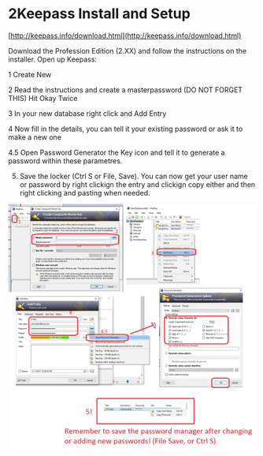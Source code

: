 # 2Keepass Install and Setup

[http://keepass.info/download.html](http://keepass.info/download.html)

Download the Profession Edition \(2.XX\) and follow the instructions on the installer. Open up Keepass:

1 Create New

2 Read the instructions and create a masterpassword \(DO NOT FORGET THIS\) Hit Okay Twice

3 In your new database right click and Add Entry

4 Now fill in the details, you can tell it your existing password or ask it to make a new one

4.5 Open Password Generator the Key icon and tell it to generate a password within these parametres.

5. Save the locker \(Ctrl S or File, Save\). You can now get your user name or password by right clickign the entry and clickign copy either and then right clicking and pasting when needed.

![](/assets/keepass.png)

